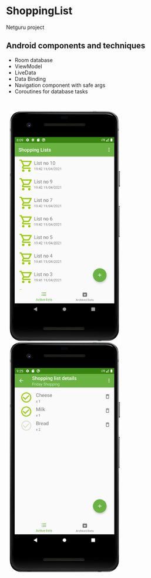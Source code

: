# ShoppingList
Netguru project

## Android components and techniques
* Room database
* ViewModel
* LiveData
* Data Binding
* Navigation component with safe args
* Coroutines for database tasks 



<br>
<p>
<img hspace="10" src="s1.png" width="300px"/> 
<img hspace="10" src="s2.png" width="300px"/> 
<p>   
